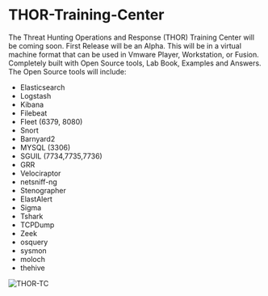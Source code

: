 # THOR-Training-Center
The Threat Hunting Operations and Response (THOR) Training Center will be coming soon.  First Release will be an Alpha.  This will be in a virtual machine format that can be used in Vmware Player, Workstation, or Fusion.   Completely built with Open Source tools, Lab Book, Examples and Answers.
The Open Source tools will include:
- Elasticsearch
- Logstash
- Kibana
- Filebeat
- Fleet (6379, 8080)
- Snort
- Barnyard2
- MYSQL (3306)
- SGUIL (7734,7735,7736)
- GRR 
- Velociraptor
- netsniff-ng
- Stenographer
- ElastAlert
- Sigma
- Tshark
- TCPDump
- Zeek
- osquery
- sysmon
- moloch 
- thehive 

![THOR-TC](/images/logo.png)

